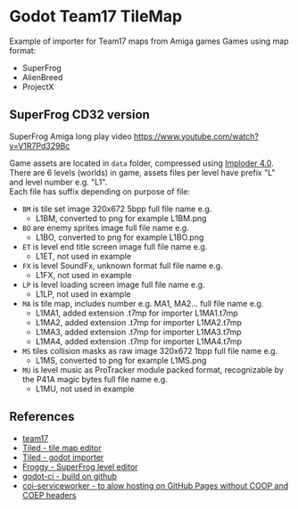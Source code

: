 # Godot Team17 TileMap
Example of importer for Team17 maps from Amiga games
Games using map format:
- SuperFrog
- AlienBreed
- ProjectX

## SuperFrog CD32 version
SuperFrog Amiga long play video
https://www.youtube.com/watch?v=V1R7Pd329Bc

Game assets are located in `data` folder, compressed using [Imploder 4.0](https://aminet.net/package/util/pack/imploder-4.0).  
There are 6 levels (worlds) in game, assets files per level have prefix "L" and level number e.g. "L1".  
Each file has suffix depending on purpose of file:
- `BM` is tile set image 320x672 5bpp full file name e.g.
	- L1BM, converted to png for example L1BM.png
- `BO` are enemy sprites image full file name e.g.
	- L1BO, converted to png for example L1BO.png
- `ET` is level end title screen image full file name e.g.
	- L1ET, not used in example
- `FX` is level SoundFx, unknown format full file name e.g.
	- L1FX, not used in example
- `LP` is level loading screen image full file name e.g.
	- L1LP, not used in example
- `MA` is tile map, includes number e.g. MA1, MA2... full file name e.g.
	- L1MA1, added extension .t7mp for importer L1MA1.t7mp
	- L1MA2, added extension .t7mp for importer L1MA2.t7mp
	- L1MA3, added extension .t7mp for importer L1MA3.t7mp
	- L1MA4, added extension .t7mp for importer L1MA4.t7mp
- `MS` tiles collision masks as raw image 320x672 1bpp full file name e.g.
	- L1MS, converted to png for example L1MS.png
- `MU` is level music as ProTracker module packed format, recognizable by the P41A magic bytes full file name e.g.
	- L1MU, not used in example

## References
- [team17](https://www.team17.com/)
- [Tiled - tile map editor](https://www.mapeditor.org/)
- [Tiled - godot importer](https://github.com/Kiamo2/YATI/tree/main)
- [Froggy - SuperFrog level editor](https://sourceforge.net/projects/superfrog/)
- [godot-ci - build on github](https://github.com/abarichello/godot-ci)
- [coi-serviceworker - to alow hosting on GitHub Pages without COOP and COEP headers](https://github.com/gzuidhof/coi-serviceworker)
